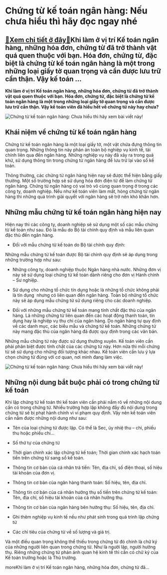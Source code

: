 Chứng từ kế toán ngân hàng: Nếu chưa hiểu thì hãy đọc ngay nhé
==============================================================

[:gift:Xem chi tiết ở đây:gift:](https://hddtvn.com/chung-tu-ke-toan-ngan-hang-neu-chua-hieu-thi-hay-doc-ngay-nhe/)Khi làm ở vị trí Kế toán ngân hàng, những hóa đơn, chứng từ đã trở thành vật quá quen thuộc với bạn. Hóa đơn, chứng từ, đặc biệt là chứng từ kế toán ngân hàng là một trong những loại giấy tờ quan trọng và cần được lưu trữ cẩn thận. Vậy kế toán …
-----------------------------------------------------------------------------------------------------------------------------------------------------------------------------------------------------------------------------------------------------

**Khi làm ở vị trí Kế toán ngân hàng, những hóa đơn, chứng từ đã trở thành vật quá quen thuộc với bạn. Hóa đơn, chứng từ, đặc biệt là chứng từ kế toán ngân hàng** **là một trong những loại giấy tờ quan trọng và cần được lưu trữ cẩn thận. Vậy kế toán viên đã hiểu hết về chứng từ này hay chưa?**


![Chứng từ kế toán ngân hàng: Chưa hiểu thì hãy xem bài viết này!](https://hddtvn.com/wp-content/uploads/2021/01/So_tien_gui_ngan_hang.png)


Khái niệm về chứng từ kế toán ngân hàng
---------------------------------------


Chứng từ kế toán ngân hàng là một loại giấy tờ, một vật chứa đựng thông tin quan trọng. Những thông tin này phản án toàn bộ nghiệp vụ kinh tế, tài chính liên qua đến ngân hàng. Những nghiệp vụ này đã xảy ra trong quá khứ, sử dụng thông tin trong chứng từ ngân hàng để lưu trữ lại vào sổ kế toán.


Thông thường, các chứng từ ngân hàng hiện nay sẽ được thể hiện bằng giấy thường. Một số trường hợp sẽ sử dụng hóa đơn điện tử để làm chứng từ ngân hàng. Chứng từ ngân hàng có vai trò vô cùng quan trọng ở trong các công ty, doanh nghiệp. Nếu như kế toán viên làm mất, hỏng chứng từ ngân hàng thì những quá trình giải quyết với ngân hàng sẽ trở nên khó khăn hơn.


Những mẫu chứng từ kế toán ngân hàng hiện nay
---------------------------------------------


Hiện nay thì các công ty, doanh nghiệp sẽ sử dụng một số các mẫu chứng từ kế toán như sau. Đó là mẫu do Bộ tài chính quy định và mẫu liên quan đặc thù đến ngân hàng.




* Đối với mẫu chứng từ kế toán do Bộ tài chính quy định:



Những mẫu chứng từ kế toán được Bộ tài chính quy định sẽ áp dụng trong những trường hợp như sau:


+ Những công ty, doanh nghiệp thuộc Ngân hàng nhà nước. Những đơn vị này sẽ sử dụng loại chứng từ kế toán dành riêng cho đơn vị Hành chính – Sư nghiệp.


+ Sử dụng cho những tổ chức tín dụng hoặc là những tổ chức không phải là tín dụng  nhưng có liên quan đến ngân hàng. Toàn bộ những tổ chức này sẽ áp dụng mẫu chứng từ sử dụng riêng cho các doanh nghiệp.




* Đối với những mẫu chứng từ kế toán mang tính chất đặc thù của ngân hàng. Là những chứng từ liên quan đến các hoạt động thanh toán, tín dụng hay là nghiệp vụ thu chi của ngân hàng. Do ngân hàng tự quy định về các danh mục, các biểu mẫu và chứng từ kế toán. Những chứng từ này mang đặc thù của ngân hàng đã được quy định trong các văn bản.



Những mẫu chứng từ này được sử dụng thường xuyên. Kế toán viên cần phải phân biệt được tính chất của các chứng từ này. Hơn nữa thì mỗi chứng từ sẽ sử dụng cho những đối tượng khác nhau. Kế toán viên cần lưu ý lựa chọn chứng từ đúng với cơ quan, nơi mình đang làm việc.


![Chứng từ kế toán ngân hàng: Chưa hiểu thì hãy xem bài viết này!](https://hddtvn.com/wp-content/uploads/2021/01/thebank_giolamviecnganhangshbmin_1566441555.jpg)


Những nội dung bắt buộc phải có trong chứng từ kế toán
------------------------------------------------------


Khi lập chứng từ kế toán thì kế toán viên cần phải nắm rõ về những nội dung cần có trong chứng từ. Nhiều trường hợp lập không đầy đủ nội dung trong chứng từ sẽ bị phạt hành chính vì vi phạm quy định. Vậy nên kế toán viên cần nắm được những nội dung như sau:




* Tên của loại chứng từ được lập. Có thể là Sec, ủy nhiệ thu – chi, phiếu thu hoặc phiếu chi…

* Số thứ tự của chứng từ

* Thời gian chính xác lập chứng từ kế toán; Thời gian chính xác hạch toán tiền trên chứng từ sang sổ kế toán.

* Thông tin cơ bản của cá nhân trả tiền: Tên, địa chỉ, số điện thoại, số hiệu tài khoản của đơn vị.

* Thông tin cơ bản của ngân hàng thanh toán: Số hiệu, tên, địa chỉ.

* Thông tin cơ bản của cá nhân hưởng thụ số tiền trên chứng từ kế toán: Tên, địa chỉ, số hiệu tài khoản của cá nhân hưởng thụ.

* Thông tin cơ bản của ngân hàng bên hưởng thụ: Số hiệu, tên, địa chỉ.

* Ghi thêm nghiệp vụ kinh tế nếu như phát sinh trong quá trình lập chứng từ

* Các chỉ tiêu của chứng từ về số lượng và giá trị.



Và một điều quan trọng không thể thiếu trong chứng từ đó chính là chữ ký của những người liên quan trong chứng từ. Như là người lập, người hưởng thụ. Riêng những chứng từ phản ánh quan hệ kinh tế thì cần có chữ ký của Kế toán trưởng hoặc là Thủ trưởng.


moreKhi làm ở vị trí Kế toán ngân hàng, những hóa đơn, chứng từ đã…

